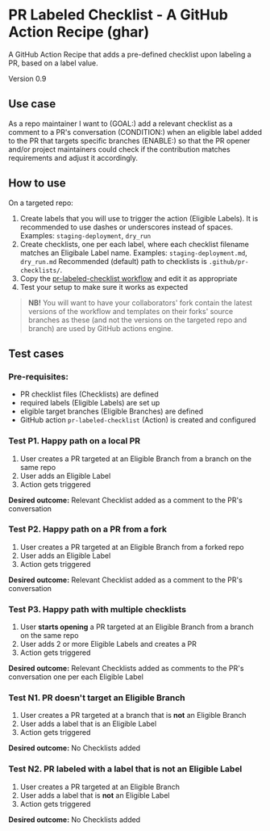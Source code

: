 # PR Labeled Checklist - A GitHub Action Recipe (ghar)

A GitHub Action Recipe that adds a pre-defined checklist
upon labeling a PR, based on a label value.

Version 0.9

## Use case

As a repo maintainer I want to 
(GOAL:) add a relevant checklist as a comment to a PR's conversation
(CONDITION:) when an eligible label added to the PR that targets specific branches
(ENABLE:) so that the PR opener and/or project maintainers
could check if the contribution matches requirements
and adjust it accordingly.

## How to use

On a targeted repo:
1. Create labels that you will use to trigger the action (Eligible Labels).
   It is recommended to use dashes or underscores instead of spaces.
   Examples: `staging-deployment`, `dry_run`
1. Create checklists, one per each label, where each checklist filename matches an Eligibale Label name.
   Examples: `staging-deployment.md`, `dry_run.md`
   Recommended (default) path to checklists is `.github/pr-checklists/`.
1. Copy the [pr-labeled-checklist workflow](.github/workflows/pr-labeled-checklist.yml) and edit it as appropriate
1. Test your setup to make sure it works as expected

> **NB!** You will want to have your collaborators' fork contain the latest
> versions of the workflow and templates on their forks' source branches as
> these (and not the versions on the targeted repo and branch) are used by GitHub actions engine.

## Test cases

### Pre-requisites:
- PR checklist files (Checklists) are defined
- required labels (Eligible Labels) are set up
- eligible target branches (Eligible Branches) are defined
- GitHub action `pr-labeled-checklist` (Action) is created and configured

### Test P1. Happy path on a local PR

1. User creates a PR targeted at an Eligible Branch from a branch on the same repo
1. User adds an Eligible Label
1. Action gets triggered

**Desired outcome:** Relevant Checklist added as a comment to the PR's conversation

### Test P2. Happy path on a PR from a fork

1. User creates a PR targeted at an Eligible Branch from a forked repo
1. User adds an Eligible Label
1. Action gets triggered

**Desired outcome:** Relevant Checklist added as a comment to the PR's conversation

### Test P3. Happy path with multiple checklists

1. User **starts opening** a PR targeted at an Eligible Branch from a branch on the same repo
1. User adds 2 or more Eligible Labels and creates a PR
1. Action gets triggered

**Desired outcome:** Relevant Checklists added as comments to the PR's conversation
one per each Eligible Label

### Test N1. PR doesn't target an Eligible Branch

1. User creates a PR targeted at a branch that is **not** an Eligible Branch
1. User adds a label that is an Eligible Label
1. Action gets triggered

**Desired outcome:** No Checklists added

### Test N2. PR labeled with a label that is not an Eligible Label

1. User creates a PR targeted at an Eligible Branch
1. User adds a label that is **not** an Eligible Label
1. Action gets triggered

**Desired outcome:** No Checklists added
